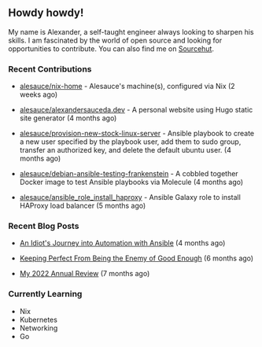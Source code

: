 ## Howdy howdy!

My name is Alexander, a self-taught engineer always looking to sharpen his skills. I am fascinated by the world of open source and looking for opportunities to contribute. You can also find me on [Sourcehut](https://sr.ht/~crow-magnon/).

### Recent Contributions

- [alesauce/nix-home](https://github.com/alesauce/nix-home) - Alesauce&#39;s machine(s), configured via Nix (2 weeks ago)

- [alesauce/alexandersauceda.dev](https://github.com/alesauce/alexandersauceda.dev) - A personal website using Hugo static site generator (4 months ago)

- [alesauce/provision-new-stock-linux-server](https://github.com/alesauce/provision-new-stock-linux-server) - Ansible playbook to create a new user specified by the playbook user, add them to sudo group, transfer an authorized key, and delete the default ubuntu user.  (4 months ago)

- [alesauce/debian-ansible-testing-frankenstein](https://github.com/alesauce/debian-ansible-testing-frankenstein) - A cobbled together Docker image to test Ansible playbooks via Molecule (4 months ago)

- [alesauce/ansible_role_install_haproxy](https://github.com/alesauce/ansible_role_install_haproxy) - Ansible Galaxy role to install HAProxy load balancer (5 months ago)


### Recent Blog Posts

 - [An Idiot&#39;s Journey into Automation with Ansible](https://alexandersauceda.dev/posts/creating-ansible-homelab-roles/) (4 months ago)

 - [Keeping Perfect From Being the Enemy of Good Enough](https://alexandersauceda.dev/posts/perfect-as-enemy/) (6 months ago)

 - [My 2022 Annual Review](https://alexandersauceda.dev/posts/annual-review/) (7 months ago)


### Currently Learning
- Nix
- Kubernetes
- Networking
- Go
